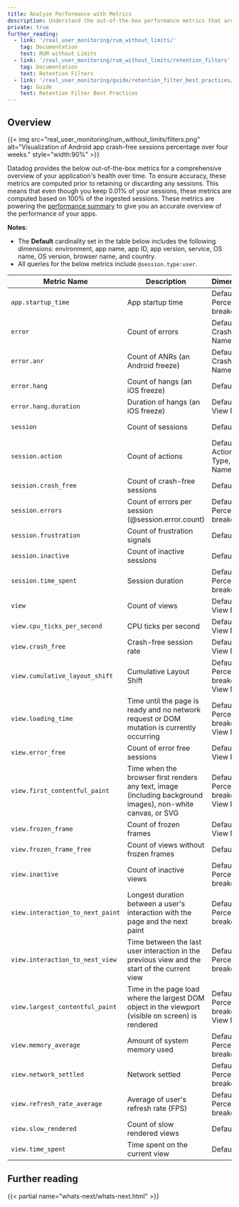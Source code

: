 ```yaml
---
title: Analyze Performance with Metrics
description: Understand the out-of-the-box performance metrics that are available with RUM without Limits.
private: true
further_reading:
  - link: '/real_user_monitoring/rum_without_limits/'
    tag: Documentation
    text: RUM without Limits
  - link: '/real_user_monitoring/rum_without_limits/retention_filters'
    tag: Documentation
    text: Retention Filters
  - link: '/real_user_monitoring/guide/retention_filter_best_practices/'
    tag: Guide
    text: Retention Filter Best Practices
---
```

## Overview

{{< img src="real_user_monitoring/rum_without_limits/filters.png" alt="Visualization of Android app crash-free sessions percentage over four weeks." style="width:90%" >}}

Datadog provides the below out-of-the-box metrics for a comprehensive overview of your application's health over time. To ensure accuracy, these metrics are computed prior to retaining or discarding any sessions. This means that even though you keep 0.01% of your sessions, these metrics are computed based on 100% of the ingested sessions. These metrics are powering the [performance summary][1] to give you an accurate overview of the performance of your apps.

**Notes**:
- The **Default** cardinality set in the table below includes the following dimensions: environment, app name, app ID, app version, service, OS name, OS version, browser name, and country.
- All queries for the below metrics include `@session.type:user`.

| Metric Name | Description | Dimensions | Platform |
|-------------|-------------|------------|----------|
| `app.startup_time` | App startup time | Default, Percentiles breakdown | Mobile only |
| `error` | Count of errors | Default, Is Crash, View Name | Mobile & Browser |
| `error.anr` | Count of ANRs (an Android freeze) | Default, Is Crash, View Name | Mobile only |
| `error.hang` | Count of hangs (an iOS freeze) | Default | Mobile only |
| `error.hang.duration` | Duration of hangs (an iOS freeze) | Default, View Name | Mobile only |
| `session` | Count of sessions | Default | Mobile & Browser |
| `session.action` | Count of actions | Default, Action Type, View Name | Mobile & Browser |
| `session.crash_free` | Count of crash-free sessions | Default | Mobile only |
| `session.errors` | Count of errors per session (@session.error.count) | Default, Percentiles breakdown | Mobile & Browser |
| `session.frustration` | Count of frustration signals | Default | Mobile & Browser |
| `session.inactive` | Count of inactive sessions | Default | Mobile & Browser |
| `session.time_spent` | Session duration | Default, Percentiles breakdown | Mobile & Browser |
| `view` | Count of views | Default, View Name | Mobile & Browser |
| `view.cpu_ticks_per_second` | CPU ticks per second | Default, View Name | Mobile only |
| `view.crash_free` | Crash-free session rate | Default, View Name | Mobile only |
| `view.cumulative_layout_shift` | Cumulative Layout Shift | Default, Percentiles breakdown, View Name | Browser only |
| `view.loading_time` | Time until the page is ready and no network request or DOM mutation is currently occurring | Default, Percentiles breakdown, View Name | Mobile & Browser |
| `view.error_free` | Count of error free sessions | Default, View Name | Mobile & Browser |
| `view.first_contentful_paint` | Time when the browser first renders any text, image (including background images), non-white canvas, or SVG | Default, Percentiles breakdown, View Name | Browser only |
| `view.frozen_frame` | Count of frozen frames | Default, View Name | Mobile only |
| `view.frozen_frame_free` | Count of views without frozen frames | Default | Mobile only |
| `view.inactive` | Count of inactive views | Default, Percentiles breakdown | Mobile & Browser |
| `view.interaction_to_next_paint` | Longest duration between a user's interaction with the page and the next paint  | Default, Percentiles breakdown | Browser only |
| `view.interaction_to_next_view` | Time between the last user interaction in the previous view and the start of the current view | Default, Percentiles breakdown | Mobile only |
| `view.largest_contentful_paint` | Time in the page load where the largest DOM object in the viewport (visible on screen) is rendered | Default, Percentiles breakdown, View Name | Browser only |
| `view.memory_average` | Amount of system memory used | Default, Percentiles breakdown | Mobile only |
| `view.network_settled` | Network settled | Default, Percentiles breakdown | Mobile only |
| `view.refresh_rate_average` | Average of user's refresh rate (FPS) | Default, Percentiles breakdown | Mobile only |
| `view.slow_rendered` | Count of slow rendered views | Default | Mobile only |
| `view.time_spent` | Time spent on the current view | Default | Mobile & Browser |

## Further reading

{{< partial name="whats-next/whats-next.html" >}}

[1]: https://app.datadoghq.com/rum/performance-monitoring
